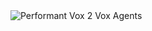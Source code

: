 <picture>
 <source media="(prefers-color-scheme: dark)" srcset="YOUR-DARKMODE-IMAGE">
 <source media="(prefers-color-scheme: light)" srcset="https://deepily.ai/images/logo-no-background.svg">
 <img alt="Performant Vox 2 Vox Agents" src="https://deepily.ai/images/logo-no-background.svg">
</picture>
